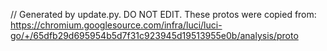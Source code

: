 // Generated by update.py. DO NOT EDIT.
These protos were copied from:
https://chromium.googlesource.com/infra/luci/luci-go/+/65dfb29d695954b5d7f31c923945d19513955e0b/analysis/proto
